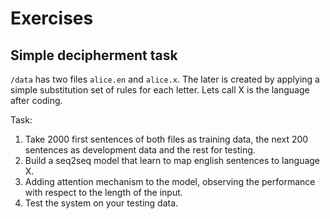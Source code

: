 # Exercises

## Simple decipherment task
`/data` has two files `alice.en` and `alice.x`. The later is created by applying a simple substitution
set of rules for each letter. Lets call X is the language after coding.

Task:
  1. Take 2000 first sentences of both files as training data,
  the next 200 sentences as development data and the rest for testing.
  2. Build a seq2seq model that learn to map english sentences to language X.
  3. Adding attention mechanism to the model, observing the performance with respect to the length of the input.
  4. Test the system on your testing data.
